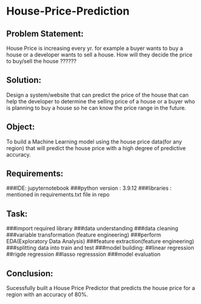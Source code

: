 # House-Price-Prediction

## Problem Statement:
House Price is increasing every yr. for example a buyer wants to buy a house or a developer wants to sell a house. How will they decide the price to buy/sell the house ??????

## Solution:
Design a system/website that can predict the price of the house that can help the developer to determine the selling price of a house or a 
buyer who is planning to buy a house so he can know the price range in the future.

## Object:
To build a Machine Learning model using the house price data(for any region) that will predict the house price with a high degree of predictive accuracy.

## Requirements:
###IDE: jupyternotebook
###python version : 3.9.12
###libraries : mentioned in requirements.txt file in repo


## Task:
###import required library
###data understanding
###data cleaning
###variable transformation (feature engineering)
###perform EDA(Exploratory Data Analysis)
###feature extraction(feature engineering)
###splitting data into train and test
###model building:
  ##linear regression
  ##rigde regression
  ##lasso regresssion
###model evaluation

## Conclusion:
Sucessfully built a House Price Predictor that predicts the house price for a region with an accuracy of 80%.

 
